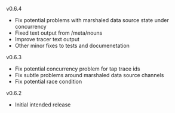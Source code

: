 v0.6.4
- Fix potential problems with marshaled data source state under concurrency
- Fixed text output from /meta/nouns
- Improve tracer text output
- Other minor fixes to tests and documenetation

v0.6.3
- Fix potential concurrency problem for tap trace ids
- Fix subtle problems around marshaled data source channels
- Fix potential race condition

v0.6.2
- Initial intended release
